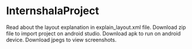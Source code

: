 # InternshalaProject
Read about the layout explanation in explain_layout.xml file.
Download zip file to import project on android studio.
Download apk to run on android device.
Download jpegs to view screenshots.
